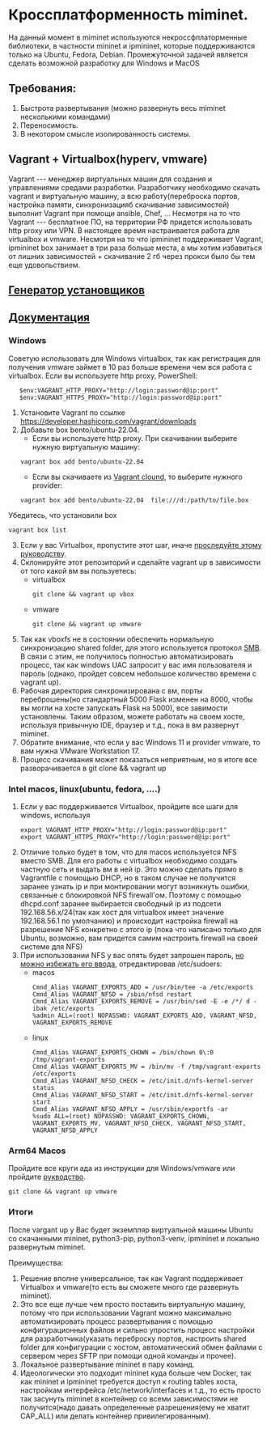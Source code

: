 # Кроссплатформенность miminet.
На данный момент в miminet используются некроссфплаторменные библиотеки, в частности mininet и ipmininet, которые поддерживаются только на Ubuntu, Fedora, Debian.
Промежуточной задачей является сделать возможной разработку для Windows и MacOS

## Требования:
1. Быстрота развертывания (можно развернуть весь miminet несколькими командами)
2. Переносимость.
3. В некотором смысле изолированность системы.

## Vagrant + Virtualbox(hyperv, vmware)
Vagrant --- менеджер виртуальных машин для создания и управлениями средами разработки. Разработчику необходимо скачать vagrant и виртуальную машину, а всю работу(переброска портов, настройка памяти, синхронизацияб скачивание зависимостей) выполнит Vagrant при помощи ansible, Chef, ... Несмотря на то что Vagrant --- бесплатное ПО, на территории РФ придется использовать http proxy или VPN. В настоящее время настраивается работа для virtualbox и vmware. Несмотря на то что ipmininet поддерживает Vagrant, ipmininet box занимает в три раза больше места, а мы хотим избавиться от лишних зависимостей + скачивание 2 гб через прокси было бы тем еще удовольствием.

## [Генератор установщиков](https://github.com/hashicorp/vagrant-installers)
## [Документация](https://developer.hashicorp.com/vagrant/docs)

### Windows
Советую использовать для Windows virtualbox, так как регистрация для получения vmware займет в 10 раз больше времени чем вся работа с virtualbox.
Если вы используете http proxy, PowerShell:
```
   $env:VAGRANT_HTTP_PROXY="http://login:password@ip:port"
   $env:VAGRANT_HTTPS_PROXY="http://login:password@ip:port"
```

1. Установите Vagrant по ссылке https://developer.hashicorp.com/vagrant/downloads
2. Добавьте box bento/ubuntu-22.04.
   - Если вы используете http proxy. При скачивании выберите нужную виртуальную машину:
   ```
   vagrant box add bento/ubuntu-22.04
   ```
   - Если вы cкачиваете из [Vagrant clound](https://app.vagrantup.com/bento/boxes/ubuntu-22.04), то выберите нужного provider:
   ```
   vagrant box add bento/ubuntu-22.04  file:///d:/path/to/file.box
   ```
Убедитесь, что установили box
```
vagrant box list
```
3. Если у вас Virtualbox, пропустите этот шаг, иначе [проследуйте этому руководству](https://developer.hashicorp.com/vagrant/docs/providers/vmware/installation).
4. Склонируйте этот репозиторий и сделайте vagrant up в зависимости от того какой вм вы пользуетесь:
   - virtualbox
     ```
     git clone && vagrant up vbox
     ```
   - vmware
     ```
     git clone && vagrant up vmware
     ```
5. Так как vboxfs не в состоянии обеспечить нормальную синхронизацию shared folder, для этого используется протокол [SMB](https://ru.wikipedia.org/wiki/Server_Message_Block). В связи с этим, не получилось полностью автоматизировать процесс, так как windows UAC запросит у вас имя пользователя и пароль (однако, пройдет совсем небольшое количество времени с vagrant up).
6. Рабочая директория синхронизирована с вм, порты переброшены(но стандартный 5000 Flask изменен на 8000, чтобы вы могли на хосте запускать Flask на 5000), все завимости установлены. Таким образом, можете работать на своем хосте, используя привычную IDE, браузер и т.д., пока в вм развернут miminet.
7. Обратите внимание, что если у вас Windows 11 и provider vmware, то вам нужна VMware Workstation 17.
8. Процесс скачивания может показаться неприятным, но в итоге все разворачивается в git clone && vagrant up
   
### Intel macos, linux(ubuntu, fedora, ....)
1. Если у вас поддерживается Virtualbox, пройдите все шаги для windows, используя
   ```
   export VAGRANT_HTTP_PROXY="http://login:password@ip:port"
   export VAGRANT_HTTPS_PROXY="http://login:password@ip:port"
   ```
2. Отличие только будет в том, что для macos  используется NFS вместо SMB. Для его работы с virtualbox необходимо создать частную сеть и выдать вм в ней ip. Это можно сделать прямо в Vagrantfile с помощью DHCP, но в таком случае не получится заранее узнать ip и при монтировании могут возникнуть ошибки, связанные с блокировкой NFS firewall'ом. Поэтому с помощью dhcpd.conf заранее выбирается свободный ip из подсети 192.168.56.x/24(так как хост для virtualbox имеет значение 192.168.56.1 по умолчанию) и происходит настройка firewall на разрешение NFS конкретно с этого ip (пока что написано только для Ubuntu, возможно, вам придется самим настроить firewall на своей системе для NFS)
3. При использовании NFS у вас опять будет запрошен пароль, [но можно избежать его ввода](https://developer.hashicorp.com/vagrant/docs/synced-folders/nfs#root-privilege-requirement), отредактировав /etc/sudoers:
   - macos
     ```
     Cmnd_Alias VAGRANT_EXPORTS_ADD = /usr/bin/tee -a /etc/exports
     Cmnd_Alias VAGRANT_NFSD = /sbin/nfsd restart
     Cmnd_Alias VAGRANT_EXPORTS_REMOVE = /usr/bin/sed -E -e /*/ d -ibak /etc/exports
     %admin ALL=(root) NOPASSWD: VAGRANT_EXPORTS_ADD, VAGRANT_NFSD, VAGRANT_EXPORTS_REMOVE
     ```
    - linux
      ```
      Cmnd_Alias VAGRANT_EXPORTS_CHOWN = /bin/chown 0\:0 /tmp/vagrant-exports
      Cmnd_Alias VAGRANT_EXPORTS_MV = /bin/mv -f /tmp/vagrant-exports /etc/exports
      Cmnd_Alias VAGRANT_NFSD_CHECK = /etc/init.d/nfs-kernel-server status
      Cmnd_Alias VAGRANT_NFSD_START = /etc/init.d/nfs-kernel-server start
      Cmnd_Alias VAGRANT_NFSD_APPLY = /usr/sbin/exportfs -ar
      %sudo ALL=(root) NOPASSWD: VAGRANT_EXPORTS_CHOWN, VAGRANT_EXPORTS_MV, VAGRANT_NFSD_CHECK, VAGRANT_NFSD_START, VAGRANT_NFSD_APPLY
      ```

### Arm64 Macos
Пройдите все круги ада из инструкции для Windows/vmware или пройдите [рукводство](https://developer.hashicorp.com/vagrant/docs/providers/vmware/installation).
```
git clone && vagrant up vmware
```

### Итоги

После vargant up у Вас будет экземпляр виртуальной машины Ubuntu со скачанными mininet, python3-pip, python3-venv, ipmininet и локально развернутым miminet.

Преимущества:
1. Решение вполне универсальное, так как Vagrant поддерживает Virtualbox и vmware(то есть вы сможете много где развернуть miminet).
2. Это все еще лучше чем просто поставить виртуальную машину, потому что при использовании Vagrant можно максимально автоматизировать процесс развертывания с помощью конфигурационных файлов и сильно упростить процесс настройки для разработчика(указать переброску портов, настроить shared folder для конфигурации с хостом, автоматический обмен файлами с сервером через SFTP при помощи одной команды и прочее).
3. Локальное развертывание mininet в пару команд.
4. Идеологически это подходит mininet куда больше чем Docker, так как mininet и ipmininet требуется доступ к routing tables хоста, настройкам интерфейса /etc/network/interfaces и т.д., то есть просто так засунуть miminet в контейнер со всеми зависимостями не получится(надо давать определенные разрешения(ему не хватит CAP_ALL) или делать контейнер привилегированным).

   
